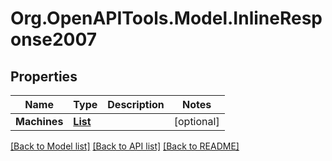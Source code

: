 # Org.OpenAPITools.Model.InlineResponse2007
## Properties

Name | Type | Description | Notes
------------ | ------------- | ------------- | -------------
**Machines** | [**List<Machine>**](Machine.md) |  | [optional] 

[[Back to Model list]](../README.md#documentation-for-models) [[Back to API list]](../README.md#documentation-for-api-endpoints) [[Back to README]](../README.md)

